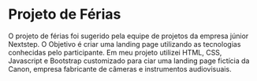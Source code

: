 <h1>Projeto de Férias</h1>
<p align="left">O projeto de férias foi sugerido pela equipe de projetos da empresa júnior Nextstep. O Objetivo é criar uma landing page utilizando as tecnologias
conhecidas pelo participante. Em meu projeto utilizei HTML, CSS, Javascript e Bootstrap customizado para ciar uma landing page fictícia da Canon, empresa fabricante de câmeras
e instrumentos audiovisuais.</p>
